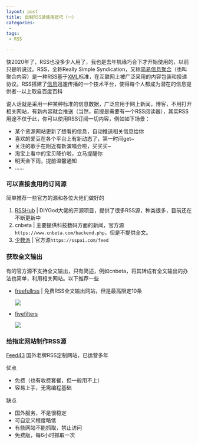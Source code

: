 ```yaml
---
layout: post
title: 自制RSS源使用技巧（一）
categories:
 - 
tags:
 - RSS

---
```


快2020年了，RSS也没多少人用了，我也是去年机缘巧合下才开始使用的，以前只是听说过。RSS，全称Really Simple Syndication，又称[简易信息聚合](https://baike.baidu.com/item/%E7%AE%80%E6%98%93%E4%BF%A1%E6%81%AF%E8%81%9A%E5%90%88)（也叫聚合内容）是一种RSS基于[XML](https://baike.baidu.com/item/XML)标准，在互联网上被广泛采用的内容包装和投递协议。RSS搭建了[信息](https://baike.baidu.com/item/%E4%BF%A1%E6%81%AF/111163)迅速传播的一个技术平台，使得每个人都成为潜在的信息提供者--以上取自百度百科

说人话就是采用一种某种标准的信息数据，广泛应用于网上新闻，博客，不用打开相关网站，有新内容就会推送（当然，前提是需要有一个RSS阅读器），其实RSS用途不仅于此，你可以使用RSS订阅一切内容，例如如下场景：

<!-- more -->

- 某个资源网站更新了想看的信息，自动推送相关信息给你
- 喜欢的爱豆在各个平台上有新动态了，第一时间get~
- 关注的歌手在附近有新演唱会啦，买买买~
- 淘宝上看中的宝贝降价啦，立马提醒你
- 明天会下雨，提前温馨通知
- ......

### 可以直接食用的订阅源

简单推荐一些官方的源和各位大佬们做好的

1. [RSSHub](https://docs.rsshub.app/) | DIYGod大佬的开源项目，提供了很多RSS源，种类很多，目前还在不断更新中
2. cnbeta | 主要提供科技数码方面的新闻，官方源`https://www.cnbeta.com/backend.php`，但是不提供全文。
3. [少数派](https://sspai.com/) | 官方源`https://sspai.com/feed`

### 获取全文输出

有的官方源不支持全文输出，只有简述，例如cnbeta，将其转成有全文输出的办法也简单，利用相关网站。以下推荐一些

- [freefullrss](https://www.freefullrss.com/) | 免费RSS全文输出网站，但是最高限定10条

  ![](C:\Users\jianger\Desktop\freefullrss.PNG)

- [fivefilters](https://fivefilters.org/content-only/)

  ![](C:\Users\jianger\Desktop\fivefilters.PNG)

### 给指定网站制作RSS源

[Feed43](https://feed43.com/) 国外老牌RSS定制网站，已运营多年

优点

- 免费（也有收费套餐，但一般用不上）
- 容易上手，无需编程基础

缺点

- 国外服务，不是很稳定
- 可自定义程度略低
- 有些网站不能抓取，禁止访问
- 免费版，每6小时抓取一次